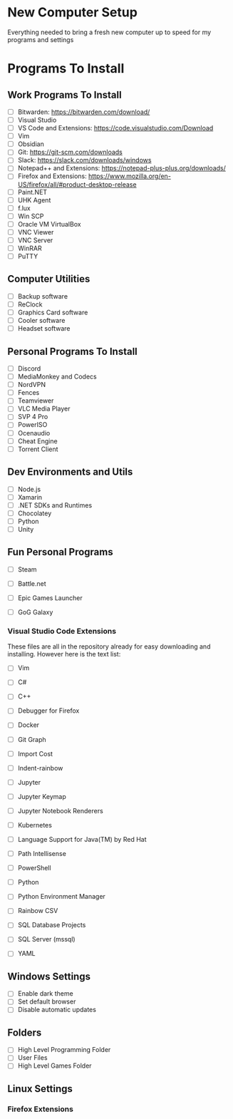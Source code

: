 # New Computer Setup
Everything needed to bring a fresh new computer up to speed for my programs and settings

# Programs To Install

## Work Programs To Install
- [ ] Bitwarden: https://bitwarden.com/download/
- [ ] Visual Studio
- [ ] VS Code and Extensions: https://code.visualstudio.com/Download
- [ ] Vim
- [ ] Obsidian
- [ ] Git: https://git-scm.com/downloads
- [ ] Slack: https://slack.com/downloads/windows
- [ ] Notepad++ and Extensions: https://notepad-plus-plus.org/downloads/
- [ ] Firefox and Extensions: https://www.mozilla.org/en-US/firefox/all/#product-desktop-release
- [ ] Paint.NET
- [ ] UHK Agent
- [ ] f.lux
- [ ] Win SCP
- [ ] Oracle VM VirtualBox
- [ ] VNC Viewer
- [ ] VNC Server
- [ ] WinRAR
- [ ] PuTTY

## Computer Utilities
- [ ] Backup software
- [ ] ReClock
- [ ] Graphics Card software
- [ ] Cooler software
- [ ] Headset software

## Personal Programs To Install
- [ ] Discord
- [ ] MediaMonkey and Codecs
- [ ] NordVPN
- [ ] Fences
- [ ] Teamviewer
- [ ] VLC Media Player
- [ ] SVP 4 Pro
- [ ] PowerISO
- [ ] Ocenaudio
- [ ] Cheat Engine
- [ ] Torrent Client

## Dev Environments and Utils
- [ ] Node.js
- [ ] Xamarin
- [ ] .NET SDKs and Runtimes
- [ ] Chocolatey
- [ ] Python
- [ ] Unity

## Fun Personal Programs
- [ ] Steam
- [ ] Battle.net
- [ ] Epic Games Launcher
- [ ] GoG Galaxy


### Visual Studio Code Extensions  
These files are all in the repository already for easy downloading and installing. However here is the text list:
- [ ] Vim
- [ ] C#
- [ ] C++
- [ ] Debugger for Firefox
- [ ] Docker
- [ ] Git Graph
- [ ] Import Cost
- [ ] Indent-rainbow
- [ ] Jupyter
- [ ] Jupyter Keymap
- [ ] Jupyter Notebook Renderers
- [ ] Kubernetes
- [ ] Language Support for Java(TM) by Red Hat
- [ ] Path Intellisense
- [ ] PowerShell
- [ ] Python
- [ ] Python Environment Manager
- [ ] Rainbow CSV
- [ ] SQL Database Projects
- [ ] SQL Server (mssql)
- [ ] YAML


## Windows Settings
- [ ] Enable dark theme
- [ ] Set default browser
- [ ] Disable automatic updates

## Folders
- [ ] High Level Programming Folder
- [ ] User Files
- [ ] High Level Games Folder

## Linux Settings


### Firefox Extensions

